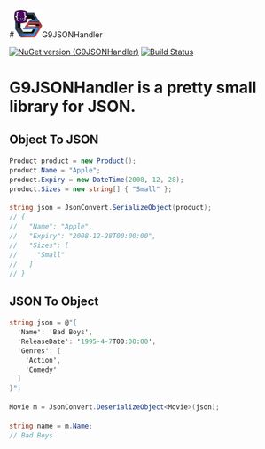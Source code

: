 #<img src="https://github.com/ImanKari/G9JSONHandler/blob/main/G9JSONHandler/G9JSONHandler/G9-Icon.png?raw=true" width="50"/>G9JSONHandler

[![NuGet version (G9JSONHandler)](https://img.shields.io/nuget/v/G9JSONHandler.svg?style=flat-square)](https://www.nuget.org/packages/G9JSONHandler/)
[![Build Status](https://g9tm.visualstudio.com/G9JSONHandler/_apis/build/status/G9JSONHandler?branchName=main)](https://g9tm.visualstudio.com/G9JSONHandler/_build/latest?definitionId=14&branchName=main)

# G9JSONHandler is a pretty small library for JSON.

## Object To JSON

```csharp
Product product = new Product();
product.Name = "Apple";
product.Expiry = new DateTime(2008, 12, 28);
product.Sizes = new string[] { "Small" };

string json = JsonConvert.SerializeObject(product);
// {
//   "Name": "Apple",
//   "Expiry": "2008-12-28T00:00:00",
//   "Sizes": [
//     "Small"
//   ]
// }
```

## JSON To Object

```csharp
string json = @"{
  'Name': 'Bad Boys',
  'ReleaseDate': '1995-4-7T00:00:00',
  'Genres': [
    'Action',
    'Comedy'
  ]
}";

Movie m = JsonConvert.DeserializeObject<Movie>(json);

string name = m.Name;
// Bad Boys
```
